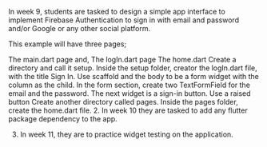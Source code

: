 In week 9, students are tasked to design a simple app interface to implement Firebase Authentication to sign in with email and password and/or Google or any other social platform.

This example will have three pages;

The main.dart page and,
The logIn.dart page
The home.dart
Create a directory and call it setup. Inside the setup folder, creator the logIn.dart file, with the title Sign In. Use scaffold and the body to be a form widget with the column as the child. In the form section, create two TextFormField for the email and the password.
The next widget is a sign-in button. Use a raised button
Create another directory called pages. Inside the pages folder, create the home.dart file.
2. In week 10 they are tasked to add any flutter package dependency to the app.

3. In week 11, they are to practice widget testing on the application.
